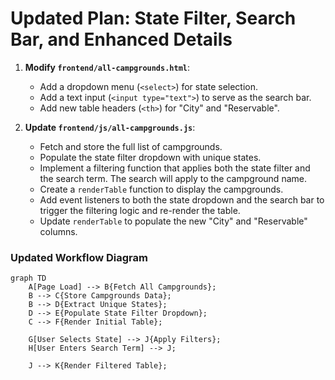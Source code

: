 # Updated Plan: State Filter, Search Bar, and Enhanced Details

1.  **Modify `frontend/all-campgrounds.html`**:
    *   Add a dropdown menu (`<select>`) for state selection.
    *   Add a text input (`<input type="text">`) to serve as the search bar.
    *   Add new table headers (`<th>`) for "City" and "Reservable".

2.  **Update `frontend/js/all-campgrounds.js`**:
    *   Fetch and store the full list of campgrounds.
    *   Populate the state filter dropdown with unique states.
    *   Implement a filtering function that applies both the state filter and the search term. The search will apply to the campground name.
    *   Create a `renderTable` function to display the campgrounds.
    *   Add event listeners to both the state dropdown and the search bar to trigger the filtering logic and re-render the table.
    *   Update `renderTable` to populate the new "City" and "Reservable" columns.

### Updated Workflow Diagram

```mermaid
graph TD
    A[Page Load] --> B{Fetch All Campgrounds};
    B --> C{Store Campgrounds Data};
    B --> D{Extract Unique States};
    D --> E{Populate State Filter Dropdown};
    C --> F{Render Initial Table};

    G[User Selects State] --> J{Apply Filters};
    H[User Enters Search Term] --> J;

    J --> K{Render Filtered Table};